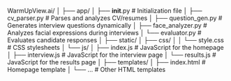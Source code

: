 WarmUpView.ai/
│
├── app/
│   ├── __init__.py         # Initialization file
│   ├── cv_parser.py        # Parses and analyzes CV/resumes
│   ├── question_gen.py     # Generates interview questions dynamically
│   ├── face_analyzer.py    # Analyzes facial expressions during interviews
│   └── evaluator.py        # Evaluates candidate responses
│
├── static/
│   ├── css/
│   │   └── style.css       # CSS stylesheets
│   └── js/
│       ├── index.js        # JavaScript for the homepage
│       ├── interview.js    # JavaScript for the interview page
│       └── results.js      # JavaScript for the results page
│
├── templates/
│   ├── index.html          # Homepage template
│   └── ...                 # Other HTML templates
